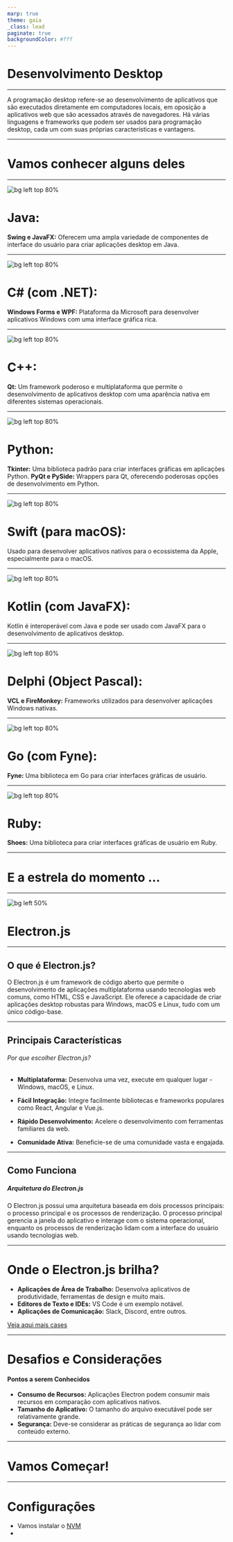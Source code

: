```yaml
---
marp: true
theme: gaia
_class: lead
paginate: true
backgroundColor: #fff
---
```


# Desenvolvimento Desktop

---

A programação desktop refere-se ao desenvolvimento de aplicativos que são executados diretamente em computadores locais, em oposição a aplicativos web que são acessados através de navegadores. Há várias linguagens e frameworks que podem ser usados para programação desktop, cada um com suas próprias características e vantagens.

---

<!-- _class: lead -->

# Vamos conhecer alguns deles

---

![bg left top 80% ](./JavaFX.png)

# Java:

**Swing e JavaFX:** Oferecem uma ampla variedade de componentes de interface do usuário para criar aplicações desktop em Java.

---

![bg left top 80% ](./c-sharp.png)

# C# (com .NET):

**Windows Forms e WPF:** Plataforma da Microsoft para desenvolver aplicativos Windows com uma interface gráfica rica.

---

![bg left top 80% ](./C++.svg.png)

# C++:

**Qt:** Um framework poderoso e multiplataforma que permite o desenvolvimento de aplicativos desktop com uma aparência nativa em diferentes sistemas operacionais.

---

![bg left top 80% ](Python.svg.png)

# Python:

**Tkinter:** Uma biblioteca padrão para criar interfaces gráficas em aplicações Python.
**PyQt e PySide:** Wrappers para Qt, oferecendo poderosas opções de desenvolvimento em Python.

---

![bg left top 80% ](swift.png)

# Swift (para macOS):

Usado para desenvolver aplicativos nativos para o ecossistema da Apple, especialmente para o macOS.

---

![bg left top 80% ](Kotlin.png)

# Kotlin (com JavaFX):

Kotlin é interoperável com Java e pode ser usado com JavaFX para o desenvolvimento de aplicativos desktop.

---

![bg left top 80% ](Delphi.svg.png)

# Delphi (Object Pascal):

**VCL e FireMonkey:** Frameworks utilizados para desenvolver aplicações Windows nativas.

---

![bg left top 80% ](Fyne.png)

# Go (com Fyne):

**Fyne:** Uma biblioteca em Go para criar interfaces gráficas de usuário.

---

![bg left top 80% ](Ruby.svg.png)

# Ruby:

**Shoes:** Uma biblioteca para criar interfaces gráficas de usuário em Ruby.

---
<!-- _class: lead -->

# E a estrela do momento ...
---

<!-- _class: lead -->

![bg left 50%](electron.png)

# Electron.js

---

## O que é Electron.js?

O Electron.js é um framework de código aberto que permite o desenvolvimento de aplicações multiplataforma usando tecnologias web comuns, como HTML, CSS e JavaScript. Ele oferece a capacidade de criar aplicações desktop robustas para Windows, macOS e Linux, tudo com um único código-base.

---

## Principais Características

###### Por que escolher Electron.js?

- **Multiplataforma:** Desenvolva uma vez, execute em qualquer lugar - Windows, macOS, e Linux.

- **Fácil Integração:** Integre facilmente bibliotecas e frameworks populares como React, Angular e Vue.js.

- **Rápido Desenvolvimento:** Acelere o desenvolvimento com ferramentas familiares da web.
- **Comunidade Ativa:** Beneficie-se de uma comunidade vasta e engajada.

---

## Como Funciona

##### Arquitetura do Electron.js

O Electron.js possui uma arquitetura baseada em dois processos principais: o processo principal e os processos de renderização. O processo principal gerencia a janela do aplicativo e interage com o sistema operacional, enquanto os processos de renderização lidam com a interface do usuário usando tecnologias web.

---

# Onde o Electron.js brilha?

- **Aplicações de Área de Trabalho:** Desenvolva aplicativos de produtividade, ferramentas de design e muito mais.
- **Editores de Texto e IDEs:** VS Code é um exemplo notável.
- **Aplicações de Comunicação:** Slack, Discord, entre outros.

[Veja aqui mais cases](https://www.electronjs.org/apps)

---

# Desafios e Considerações

#### Pontos a serem Conhecidos

- **Consumo de Recursos:** Aplicações Electron podem consumir mais recursos em comparação com aplicativos nativos.
- **Tamanho do Aplicativo:** O tamanho do arquivo executável pode ser relativamente grande.
- **Segurança:** Deve-se considerar as práticas de segurança ao lidar com conteúdo externo.

---

<!-- _class: lead -->

# Vamos Começar!

---

# Configurações

- Vamos instalar o [NVM](https://github.com/coreybutler/nvm-windows#installation--upgrades)
- 
